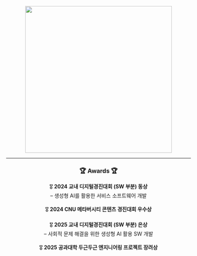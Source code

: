 <!--타이틀 부분-->
<div align="center">
  <img src="https://media1.tenor.com/m/Z0gQw-L03vAAAAAd/park-myeongsu-study.gif" style="width: 400px; height: auto;" />
</div>

<hr>

<h3 align="center">🏆 Awards 🏆</h3>
<div align="center">
  🎖️ <strong>2024 교내 디지털경진대회 (SW 부분) 동상</strong><br>
  – 생성형 AI를 활용한 서비스 소프트웨어 개발<br><br>
  🎖️ <strong>2024 CNU 메타버시티 콘텐츠 경진대회 우수상</strong><br><br>
  🎖️ <strong>2025 교내 디지털경진대회 (SW 부분) 은상</strong><br>
  – 사회적 문제 해결을 위한 생성형 AI 활용 SW 개발<br><br>
  🎖️ <strong>2025 공과대학 두근두근 엔지니어링 프로젝트 장려상</strong>
</div>
